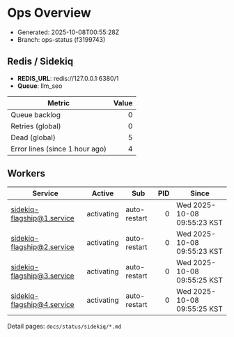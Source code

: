 # Ops Overview

- Generated: 2025-10-08T00:55:28Z
- Branch: ops-status (f3199743)

## Redis / Sidekiq
- **REDIS_URL**: redis://127.0.0.1:6380/1
- **Queue**: llm_seo

| Metric | Value |
|---|---:|
| Queue backlog | 0 |
| Retries (global) | 0 |
| Dead (global) | 5 |
| Error lines (since 1 hour ago) | 4 |

## Workers
| Service | Active | Sub | PID | Since |
|---|---|---|---:|---|
| sidekiq-flagship@1.service | activating | auto-restart | 0 | Wed 2025-10-08 09:55:23 KST |
| sidekiq-flagship@2.service | activating | auto-restart | 0 | Wed 2025-10-08 09:55:23 KST |
| sidekiq-flagship@3.service | activating | auto-restart | 0 | Wed 2025-10-08 09:55:25 KST |
| sidekiq-flagship@4.service | activating | auto-restart | 0 | Wed 2025-10-08 09:55:25 KST |

Detail pages: `docs/status/sidekiq/*.md`
